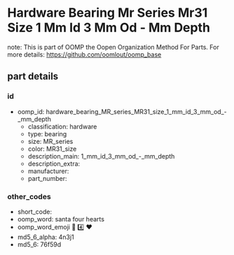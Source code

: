 # Hardware Bearing Mr Series Mr31 Size 1 Mm Id 3 Mm Od - Mm Depth  

note: This is part of OOMP the Oopen Organization Method For Parts. For more details: https://github.com/oomlout/oomp_base

##  part details





### id
* oomp_id: hardware_bearing_MR_series_MR31_size_1_mm_id_3_mm_od_-_mm_depth
  * classification: hardware
  * type: bearing
  * size: MR_series
  * color: MR31_size
  * description_main: 1_mm_id_3_mm_od_-_mm_depth
  * description_extra: 
  * manufacturer: 
  * part_number: 

### other_codes
* short_code: 
* oomp_word: santa four hearts
* oomp_word_emoji :santa: :four: :hearts:
* md5_6_alpha: 4n3j1
* md5_6: 76f59d